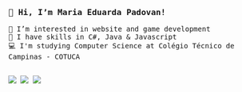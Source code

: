 <samp>
  <h3>👋 Hi, I’m Maria Eduarda Padovan!</h3>
  
  👀 I’m interested in website and game development <br>
  🌱 I have skills in C#, Java & Javascript <br>
  💻 I'm studying Computer Science at Colégio Técnico de Campinas - COTUCA
</samp>

## <div> 
  <a href="https://www.twitch.tv/padovsz" target="_blank"><img src="https://img.shields.io/badge/Twitch-9146FF?style=for-the-badge&logo=twitch&logoColor=white" target="_blank"></a>
  <a href="https://open.spotify.com/user/0alyfdrj4zw4lxmwi91f4ftju"><img src="https://img.shields.io/badge/-Spotify-04B431?style=for-the-badge&logo=spotify&logoColor=white" target="_blank"></a>
  <a href="https://www.linkedin.com/in/maria-eduarda-padovan" target="_blank"><img src="https://img.shields.io/badge/LinkedIn-0077B5?style=for-the-badge&logo=linkedin&logoColor=white" target="_blank"></a>
</div>
